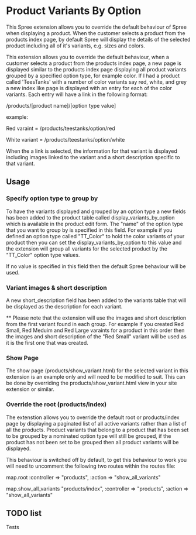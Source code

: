 # Product Variants By Option

This Spree extension allows you to override the default behaviour of Spree when displaying a product.
When the customer selects a product from the products index page, by default Spree will display the details
of the selected product including all of it's variants, e.g. sizes and colors.

This extension allows you to override the default behaviour, when a customer selects a product from the products
index page, a new page is displayed similar to the products index page displaying all product variants
grouped by a specified option type, for example color. If I had a product called 'TeesTanks' with a number of color
variants say red, white, and grey a new index like page is displayed with an entry for each of the color variants. Each
entry will have a link in the following format:

/products/[product name]/[option type value]

example:

Red varaint = /products/teestanks/option/red

White variant = /products/teestanks/option/white

When the a link is selected, the information for that variant is displayed including images linked to the variant
and a short description specific to that variant.

## Usage

### Specify option type to group by

To have the variants displayed and grouped by an option type a new fields has been added to the product table
called display_variants_by_option which is available in the product edit form. The "name" of the option type
that you want to group by is specified in this field. For example if you defined an option type called "TT_Color"
to hold the color variants of your product then you can set the display_variants_by_option to this value and the
extension will group all variants for the selected product by the "TT_Color" option type values.

If no value is specified in this field then the default Spree behaviour will be used.

### Variant images & short description

A new short_description field has been added to the variants table that will be displayed as the
description for each variant.

** Please note that the extension will use the images and short description from the first variant found
in each group. For example if you created Red Small, Red Meduim and Red Large varaints for a product in this order
then the images and short description of the "Red Small" variant will be used as it is the first one that was created.

### Show Page

The show page (products/show_variant.html) for the selected variant in this extension is an example only and will
need to be modified to suit. This can be done by overriding the products/show_variant.html view in your site
extension or similar.

### Override the root (products/index)

The extenstion allows you to override the default root or products/index page by displaying a paginated list
of all active variants rather than a list of all the products. Product variants that belong to a product that
has been set to be grouped by a nominated option type will still be grouped, if the product has not been set to
be grouped then all product variants will be displayed.

This behaviour is switched off by default, to get this behaviour to work you will need to uncomment the following
two routes within the routes file:

map.root :controller => "products", :action => "show_all_variants"

map.show_all_variants "products/index", :controller => "products", :action => "show_all_variants"

## TODO list

Tests

